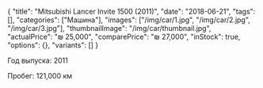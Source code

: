 {
    "title": "Mitsubishi Lancer Invite 1500 (2011)",
    "date": "2018-06-21",
    "tags": [],
    "categories": ["Машина"],
    "images": ["/img/car/1.jpg", "/img/car/2.jpg", "/img/car/3.jpg"],
    "thumbnailImage": "/img/car/thumbnail.jpg",
    "actualPrice": "₪ 25,000",
    "comparePrice": "₪ 27,000",
    "inStock": true,
    "options": {},
    "variants": []
}

Год выпуска: 2011

Пробег: 121,000 км
